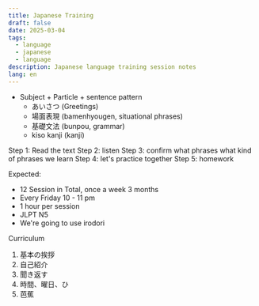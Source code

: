 ```yaml
---
title: Japanese Training
draft: false
date: 2025-03-04
tags:
  - language
  - japanese
  - language
description: Japanese language training session notes
lang: en
---
```


- Subject + Particle + sentence pattern
	- あいさつ (Greetings)
	- 場面表現 (bamenhyougen, situational phrases)
	- 基礎文法 (bunpou, grammar)
	- kiso kanji (kanji)

Step 1: Read the text 
Step 2: listen
Step 3: confirm what phrases what kind of phrases we learn
Step 4: let's practice together
Step 5: homework

Expected: 
- 12 Session in Total, once a week 3 months
- Every Friday 10 - 11 pm
- 1 hour per session
- JLPT N5
- We're going to use irodori

Curriculum
1. 基本の挨拶
2. 自己紹介
3. 聞き返す
4. 時間、曜日、ひ
5. 芭蕉
